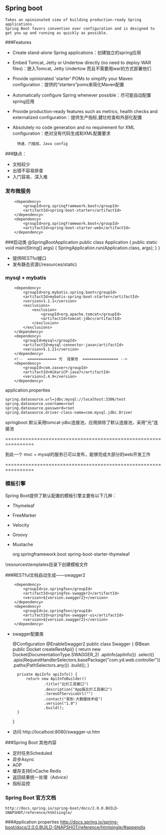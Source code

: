 ## Spring boot
    Takes an opinionated view of building production-ready Spring applications. 
    Spring Boot favors convention over configuration and is designed to get you up and running as quickly as possible.

###Features
- Create stand-alone Spring applications：创建独立的spring应用
- Embed Tomcat, Jetty or Undertow directly (no need to deploy WAR files)：嵌入Tomcat, Jetty Undertow 而且不需要用war的方式部署他们
- Provide opinionated 'starter' POMs to simplify your Maven configuration：提供的“starters”poms来简化Maven配置
- Automatically configure Spring whenever possible：尽可能自动配置spring应用
- Provide production-ready features such as metrics, health checks and externalized configuration：提供生产指标,健壮检查和外部化配置
- Absolutely no code generation and no requirement for XML configuration：绝对没有代码生成和XML配置要求

        快速、门槛低、Java config

###缺点：
- 文档较少
- 出错不容易排查
- 入门容易、深入难


### 发布微服务
    
        <dependency>
            <groupId>org.springframework.boot</groupId>
            <artifactId>spring-boot-starter</artifactId>
        </dependency>
        <dependency>
            <groupId>org.springframework.boot</groupId>
            <artifactId>spring-boot-starter-web</artifactId>
        </dependency>
        
###启动类
        @SpringBootApplication
        public class Application {
            public static void main(String[] args) {
                SpringApplication.run(Application.class, args);
            }
        }
   
        
-   提供RESTful接口
-   发布静态资源(/resources/static)

### mysql + mybatis
        <dependency>
            <groupId>org.mybatis.spring.boot</groupId>
            <artifactId>mybatis-spring-boot-starter</artifactId>
            <version>1.1.1</version>
            <exclusions>
                <exclusion>
                    <groupId>org.apache.tomcat</groupId>
                    <artifactId>tomcat-jdbc</artifactId>
                </exclusion>
            </exclusions>
        </dependency>
        <dependency>
            <groupId>mysql</groupId>
            <artifactId>mysql-connector-java</artifactId>
            <version>5.1.21</version>
        </dependency>
        <!--  ============= 光  连接池  ================ -->
        <dependency>
            <groupId>com.zaxxer</groupId>
            <artifactId>HikariCP-java7</artifactId>
            <version>2.4.9</version>
        </dependency>
        
application.properties       
    
    spring.datasource.url=jdbc:mysql://localhost:3306/test
    spring.datasource.username=root
    spring.datasource.password=root
    spring.datasource.driver-class-name=com.mysql.jdbc.Driver
    
springboot 默认采用tomcat-jdbc连接池，应用排除了默认连接池，采用“光”连接池



================================================================

到此一个 mvc + mysql的服务已可以发布，能够完成大部分的web开发工作

================================================================

### 模板引擎 
Spring Boot提供了默认配置的模板引擎主要有以下几种：
-   Thymeleaf
-   FreeMarker
-   Velocity
-   Groovy
-   Mustache


    <dependency>
        <groupId>org.springframework.boot</groupId>
        <artifactId>spring-boot-starter-thymeleaf</artifactId>
    </dependency>

\resources\templates目录下创建模板文件


###RESTful文档自动生成——swagger2

        <dependency>
            <groupId>io.springfox</groupId>
            <artifactId>springfox-swagger2</artifactId>
            <version>${version.swagger2}</version>
        </dependency>
        <dependency>
            <groupId>io.springfox</groupId>
            <artifactId>springfox-swagger-ui</artifactId>
            <version>${version.swagger2}</version>
        </dependency>

- swagger配置类


    @Configuration
    @EnableSwagger2
    public class Swagger {
        @Bean
        public Docket createRestApi() {
            return new Docket(DocumentationType.SWAGGER_2)
                    .apiInfo(apiInfo())
                    .select()
                    .apis(RequestHandlerSelectors.basePackage("com.yd.web.controller"))
                    .paths(PathSelectors.any())
                    .build();
        }
   
        private ApiInfo apiInfo() {
            return new ApiInfoBuilder()
                    .title("比价工具接口")
                    .description("App版比价工具接口")
                    .termsOfServiceUrl("")
                    .contact("易到-大数据技术组")
                    .version("1.0")
                    .build();
        }
   
    }

- 访问 http://localhost:8080/swagger-ui.htm

###Spring Boot 其他内容
- 定时任务Scheduled
- 异步Async
- AOP
- 缓存支持EnCache Redis
- 返回结果统一处理（Advice）
- 指标监控 

### Spring Boot 官方文档
    http://docs.spring.io/spring-boot/docs/2.0.0.BUILD-SNAPSHOT/reference/htmlsingle/
    
###Application properties
    http://docs.spring.io/spring-boot/docs/2.0.0.BUILD-SNAPSHOT/reference/htmlsingle/#appendix

